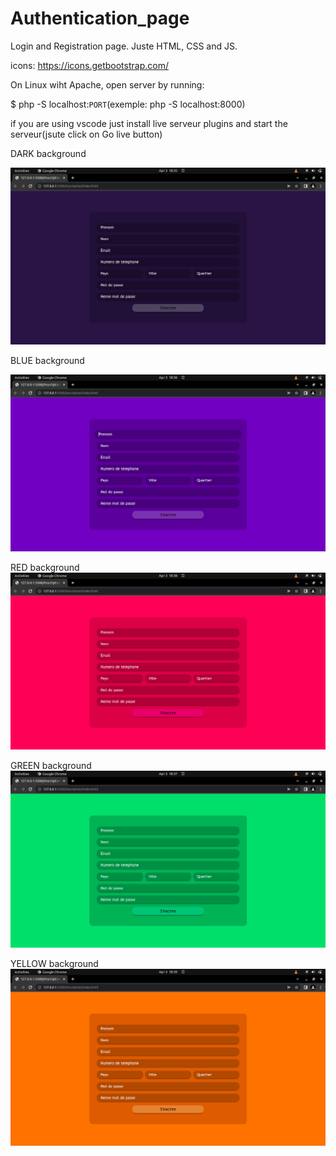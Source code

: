 # Authentication_page

Login and Registration page.
Juste HTML, CSS and JS.

icons: https://icons.getbootstrap.com/

On Linux wiht Apache, open server by running:

$ php -S localhost:`PORT`(exemple: php -S localhost:8000)

if you are using vscode just install live serveur plugins and start the serveur(jsute click on Go live button)

DARK background

![IMAGE_1!](./assets/DARK.png)

BLUE background

![IMAGE_1!](./assets/BLUE.png)

RED background
![IMAGE_1!](./assets/RED.png)

GREEN background
![IMAGE_1!](./assets/GREEN.png)

YELLOW background
![IMAGE_1!](./assets/YELLOW.png)
